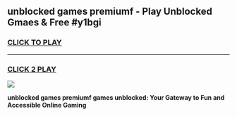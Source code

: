 
## unblocked games premiumf - Play Unblocked Gmaes & Free #y1bgi
<h3>
<a href="https://premium.freeplayer.one?title=unblocked_games_premiumf&ref=03M">CLICK TO PLAY</a></h3>
<hr>

<h3>
<a href="https://premium.freeplayer.one?title=unblocked_games_premiumf&ref=03M">CLICK 2 PLAY</a>
  
</h3>

<a href="https://premium.freeplayer.one?title=unblocked_games_premiumf&ref=03M"><img src="https://clearcache.store/games.png"></a>


**unblocked games premiumf games unblocked: Your Gateway to Fun and Accessible Online Gaming**
